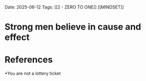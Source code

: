 Date: 2025-06-12
Tags: [[2 - ZERO TO ONE]] [[MINDSET]] 

# Strong men believe in cause and effect

# References 
*You are not a lottery ticket 